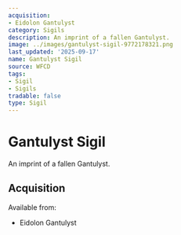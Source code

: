 ```yaml
---
acquisition:
- Eidolon Gantulyst
category: Sigils
description: An imprint of a fallen Gantulyst.
image: ../images/gantulyst-sigil-9772178321.png
last_updated: '2025-09-17'
name: Gantulyst Sigil
source: WFCD
tags:
- Sigil
- Sigils
tradable: false
type: Sigil
---
```


# Gantulyst Sigil

An imprint of a fallen Gantulyst.

## Acquisition

Available from:
- Eidolon Gantulyst

